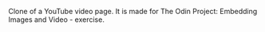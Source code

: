 Clone of a YouTube video page. It is made for The Odin Project: Embedding Images and Video - exercise.